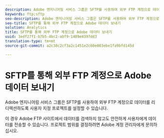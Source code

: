 ```yaml
---
description: Adobe 엔지니어링 서비스 그룹은 SFTP를 사용하여 외부 FTP 계정으로 데이터를 리디렉션하도록 사용자 지정 프로젝트를 설정할 수 있습니다.
keywords: ftp;sftp
seo-description: Adobe 엔지니어링 서비스 그룹은 SFTP를 사용하여 외부 FTP 계정으로 데이터를 리디렉션하도록 사용자 지정 프로젝트를 설정할 수 있습니다.
seo-title: SFTP를 통해 외부 FTP 계정으로 Adobe 데이터 보내기
solution: Analytics
title: SFTP를 통해 외부 FTP 계정으로 Adobe 데이터 보내기
uuid: 3edf27f1-b7b5-4bc2-abf9-1489e4397dd3
translation-type: tm+mt
source-git-commit: a2c38c2cf3a2c1451e2c60e003ebe1fa9bfd145d

---
```



# SFTP를 통해 외부 FTP 계정으로 Adobe 데이터 보내기

Adobe 엔지니어링 서비스 그룹은 SFTP를 사용하여 외부 FTP 계정으로 데이터를 리디렉션하도록 사용자 지정 프로젝트를 설정할 수 있습니다.

이 경우 Adobe FTP 사이트에서 데이터를 검색하지 않고도 안전하게 사용자에게 데이터를 전송할 수 있습니다. 프로젝트 범위를 결정하려면 Adobe 계정 관리자에게 문의하십시오.
